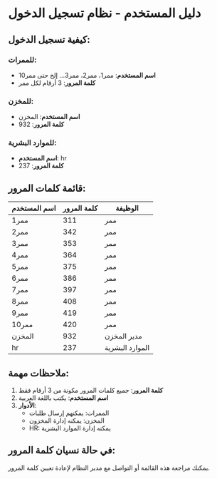 # دليل المستخدم - نظام تسجيل الدخول

## كيفية تسجيل الدخول:

### للممرات:
- **اسم المستخدم**: ممر1، ممر2، ممر3... إلخ حتى ممر10
- **كلمة المرور**: 3 أرقام لكل ممر

### للمخزن:
- **اسم المستخدم**: المخزن
- **كلمة المرور**: 932

### للموارد البشرية:
- **اسم المستخدم**: hr
- **كلمة المرور**: 237

## قائمة كلمات المرور:

| اسم المستخدم | كلمة المرور | الوظيفة |
|-------------|-------------|---------|
| ممر1 | 311 | ممر |
| ممر2 | 342 | ممر |
| ممر3 | 353 | ممر |
| ممر4 | 364 | ممر |
| ممر5 | 375 | ممر |
| ممر6 | 386 | ممر |
| ممر7 | 397 | ممر |
| ممر8 | 408 | ممر |
| ممر9 | 419 | ممر |
| ممر10 | 420 | ممر |
| المخزن | 932 | مدير المخزن |
| hr | 237 | الموارد البشرية |

## ملاحظات مهمة:

1. **كلمة المرور**: جميع كلمات المرور مكونة من 3 أرقام فقط
2. **اسم المستخدم**: يكتب باللغة العربية
3. **الأدوار**: 
   - الممرات: يمكنهم إرسال طلبات
   - المخزن: يمكنه إدارة المخزون
   - HR: يمكنه إدارة الموارد البشرية

## في حالة نسيان كلمة المرور:

يمكنك مراجعة هذه القائمة أو التواصل مع مدير النظام لإعادة تعيين كلمة المرور. 